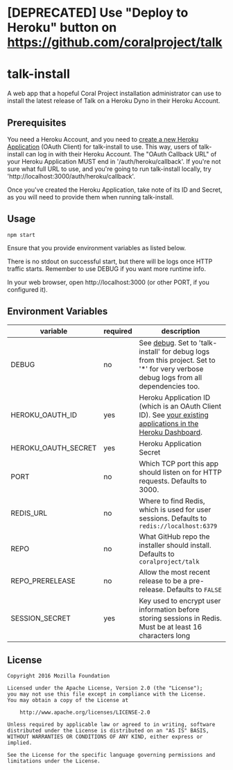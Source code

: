 # [DEPRECATED] Use "Deploy to Heroku" button on https://github.com/coralproject/talk

# talk-install

A web app that a hopeful Coral Project installation administrator can use to install the latest release of Talk on a Heroku Dyno in their Heroku Account.

## Prerequisites

You need a Heroku Account, and you need to [create a new Heroku Application](https://dashboard.heroku.com/account/clients/new) (OAuth Client) for talk-install to use. This way, users of talk-install can log in with their Heroku Account. The "OAuth Callback URL" of your Heroku Application MUST end in '/auth/heroku/callback'. If you're not sure what full URL to use, and you're going to run talk-install locally, try 'http://localhost:3000/auth/heroku/callback'.

Once you've created the Heroku Application, take note of its ID and Secret, as you will need to provide them when running talk-install.

## Usage

```
npm start
```

Ensure that you provide environment variables as listed below.

There is no stdout on successful start, but there will be logs once HTTP traffic starts. Remember to use DEBUG if you want more runtime info.

In your web browser, open http://localhost:3000 (or other PORT, if you configured it).

## Environment Variables

| variable            | required                | description                                                                                                                                                                                                                   |
|---------------------|-------------------------|-------------------------------------------------------------------------------------------------------------------------------------------------------------------------------------------------------------------------------|
| DEBUG               | no                      | See [debug](http://npm.im/debug). Set to 'talk-install' for debug logs from this project. Set to '*' for very verbose debug logs from all dependencies too.                                                                   |
| HEROKU_OAUTH_ID     | yes                     | Heroku Application ID (which is an OAuth Client ID). See [your existing applications in the Heroku Dashboard](https://dashboard.heroku.com/account/applications).                                                             |
| HEROKU_OAUTH_SECRET | yes                     | Heroku Application Secret                                                                                                                                                                                                     |
| PORT                | no                      | Which TCP port this app should listen on for HTTP requests. Defaults to 3000.                                                                                                                                                 |
| REDIS_URL           | no                     | Where to find Redis, which is used for user sessions. Defaults to `redis://localhost:6379` |
| REPO                | no                    | What GitHub repo the installer should install. Defaults to `coralproject/talk` |
| REPO_PRERELEASE     | no | Allow the most recent release to be a pre-release. Defaults to `FALSE` |
| SESSION_SECRET      | yes                     | Key used to encrypt user information before storing sessions in Redis. Must be at least 16 characters long |


## License

    Copyright 2016 Mozilla Foundation

    Licensed under the Apache License, Version 2.0 (the "License");
    you may not use this file except in compliance with the License.
    You may obtain a copy of the License at

        http://www.apache.org/licenses/LICENSE-2.0

    Unless required by applicable law or agreed to in writing, software distributed under the License is distributed on an "AS IS" BASIS, WITHOUT WARRANTIES OR CONDITIONS OF ANY KIND, either express or implied.

    See the License for the specific language governing permissions and limitations under the License.
